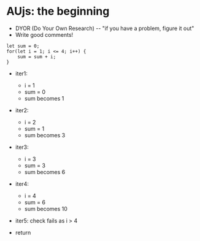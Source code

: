 
# AUjs: the beginning
- DYOR (Do Your Own Research) -- "if you have a problem, figure it out"
- Write good comments! 
  
```
let sum = 0;
for(let i = 1; i <= 4; i++) { 
    sum = sum + i; 
}
```
- iter1:
  + i = 1
  + sum = 0
  + sum becomes 1

- iter2: 
  + i = 2
  + sum = 1
  + sum becomes 3
  
- iter3:
  + i = 3
  + sum = 3
  + sum becomes 6

- iter4:
  + i = 4
  + sum = 6
  + sum becomes 10
  
- iter5: check fails as i > 4
- return



